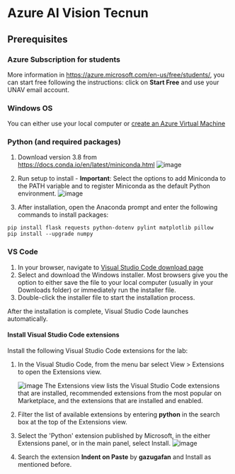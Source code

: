 # Azure AI Vision Tecnun

## Prerequisites

### Azure Subscription for students

More information in https://azure.microsoft.com/en-us/free/students/, you can start free following the instructions: click on **Start Free** and use your UNAV email account.

### Windows OS
You can either use your local computer or [create an Azure Virtual Machine](https://github.com/unaihuete-org/AzureVisionTecnun/blob/main/CreateAzureVM.md#create-azure-vm)

### Python (and required packages)

1. Download version 3.8 from https://docs.conda.io/en/latest/miniconda.html 
![image](https://user-images.githubusercontent.com/64772417/149216837-6cb338a3-9bc4-456c-9f0b-5fe853f0f1a4.png)
1. Run setup to install - **Important**: Select the options to add Miniconda to the PATH variable and to register Miniconda as the default Python environment.
![image](https://user-images.githubusercontent.com/64772417/149356286-8331a534-324a-467c-b026-c09110f7fa09.png)

1. After installation, open the Anaconda prompt and enter the following commands to install packages: 

```
pip install flask requests python-dotenv pylint matplotlib pillow
pip install --upgrade numpy
```
### VS Code
1. In your browser, navigate to [Visual Studio Code download page](https://code.visualstudio.com/Download)
1. Select and download the Windows installer. Most browsers give you the option to either save the file to your local computer (usually in your Downloads folder) or immediately run the installer file.
1. Double-click the installer file to start the installation process.

After the installation is complete, Visual Studio Code launches automatically.

#### Install Visual Studio Code extensions

Install the following Visual Studio Code extensions for the lab:

1. In the Visual Studio Code, from the menu bar select View > Extensions to open the Extensions view.

    ![image](https://user-images.githubusercontent.com/64772417/149222523-375e3d9d-3da3-497f-b93f-2ba0605af18b.png)
    The Extensions view lists the Visual Studio Code extensions that are installed, recommended extensions from the most popular on Marketplace, and the extensions that are installed and enabled.

1. Filter the list of available extensions by entering **python** in the search box at the top of the Extensions view.

1. Select the 'Python' extension published by Microsoft, in the either Extensions panel, or in the main panel, select Install.
    ![image](https://user-images.githubusercontent.com/64772417/149222737-a6dfd960-ddcf-4f89-aa31-f3e041e420de.png)

1. Search the extension **Indent on Paste** by **gazugafan** and Install as mentioned before.
